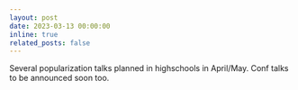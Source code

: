 ```yaml
---
layout: post
date: 2023-03-13 00:00:00
inline: true
related_posts: false
---
```


Several popularization talks planned in highschools in April/May. Conf talks to be announced soon too.
